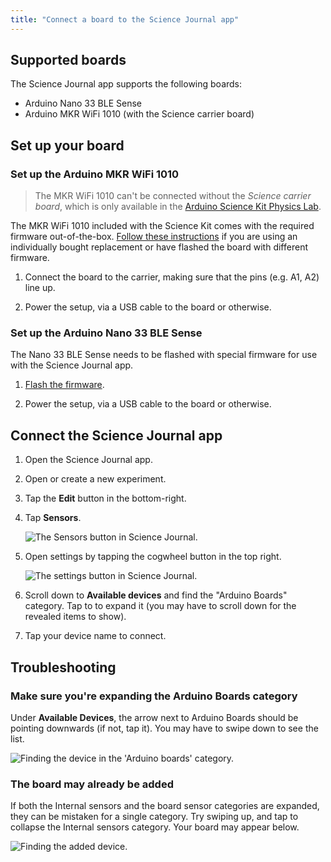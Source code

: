 ```yaml
---
title: "Connect a board to the Science Journal app"
---
```


## Supported boards

The Science Journal app supports the following boards:

- Arduino Nano 33 BLE Sense
- Arduino MKR WiFi 1010 (with the Science carrier board)

## Set up your board

### Set up the Arduino MKR WiFi 1010

> The MKR WiFi 1010 can't be connected without the _Science carrier board_, which is only available in the [Arduino Science Kit Physics Lab](https://store.arduino.cc/products/arduino-science-kit-physics-lab).

The MKR WiFi 1010 included with the Science Kit comes with the required firmware out-of-the-box. [Follow these instructions](https://support.arduino.cc/hc/en-us/articles/4406227372818) if you are using an individually bought replacement or have flashed the board with different firmware.

1. Connect the board to the carrier, making sure that the pins (e.g. A1, A2) line up.

2. Power the setup, via a USB cable to the board or otherwise.

### Set up the Arduino Nano 33 BLE Sense

The Nano 33 BLE Sense needs to be flashed with special firmware for use with the Science Journal app.

1. [Flash the firmware](https://support.arduino.cc/hc/en-us/articles/4408029337746).

2. Power the setup, via a USB cable to the board or otherwise.

## Connect the Science Journal app

1. Open the Science Journal app.

2. Open or create a new experiment.

3. Tap the **Edit** button in the bottom-right.

4. Tap **Sensors**.

   ![The Sensors button in Science Journal.](img/sj-button-sensors.png)

5. Open settings by tapping the cogwheel button in the top right.

   ![The settings button in Science Journal.](img/sj-button-cogwheel.png)

6. Scroll down to **Available devices** and find the "Arduino Boards" category. Tap to to expand it (you may have to scroll down for the revealed items to show).

7. Tap your device name to connect.

## Troubleshooting

### Make sure you're expanding the Arduino Boards category

Under **Available Devices**, the arrow next to Arduino Boards should be pointing downwards (if not, tap it). You may have to swipe down to see the list.

![Finding the device in the 'Arduino boards' category.](img/science-journal-missing-board-expand.gif)

### The board may already be added

If both the Internal sensors and the board sensor categories are expanded, they can be mistaken for a single category. Try swiping up, and tap to collapse the Internal sensors category. Your board may appear below.

![Finding the added device.](img/science-journal-missing-board-middle.gif)
